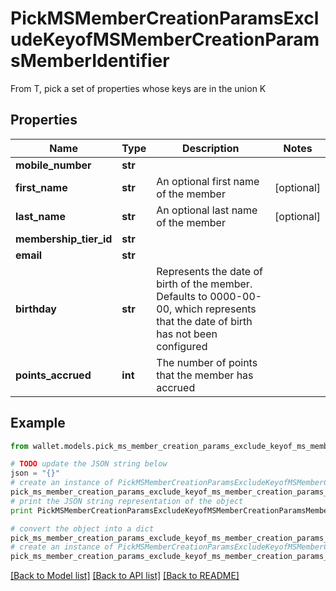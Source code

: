 # PickMSMemberCreationParamsExcludeKeyofMSMemberCreationParamsMemberIdentifier

From T, pick a set of properties whose keys are in the union K

## Properties

Name | Type | Description | Notes
------------ | ------------- | ------------- | -------------
**mobile_number** | **str** |  | 
**first_name** | **str** | An optional first name of the member | [optional] 
**last_name** | **str** | An optional last name of the member | [optional] 
**membership_tier_id** | **str** |  | 
**email** | **str** |  | 
**birthday** | **str** | Represents the date of birth of the member. Defaults to 0000-00-00, which represents that the date of birth has not been configured | 
**points_accrued** | **int** | The number of points that the member has accrued | 

## Example

```python
from wallet.models.pick_ms_member_creation_params_exclude_keyof_ms_member_creation_params_member_identifier import PickMSMemberCreationParamsExcludeKeyofMSMemberCreationParamsMemberIdentifier

# TODO update the JSON string below
json = "{}"
# create an instance of PickMSMemberCreationParamsExcludeKeyofMSMemberCreationParamsMemberIdentifier from a JSON string
pick_ms_member_creation_params_exclude_keyof_ms_member_creation_params_member_identifier_instance = PickMSMemberCreationParamsExcludeKeyofMSMemberCreationParamsMemberIdentifier.from_json(json)
# print the JSON string representation of the object
print PickMSMemberCreationParamsExcludeKeyofMSMemberCreationParamsMemberIdentifier.to_json()

# convert the object into a dict
pick_ms_member_creation_params_exclude_keyof_ms_member_creation_params_member_identifier_dict = pick_ms_member_creation_params_exclude_keyof_ms_member_creation_params_member_identifier_instance.to_dict()
# create an instance of PickMSMemberCreationParamsExcludeKeyofMSMemberCreationParamsMemberIdentifier from a dict
pick_ms_member_creation_params_exclude_keyof_ms_member_creation_params_member_identifier_form_dict = pick_ms_member_creation_params_exclude_keyof_ms_member_creation_params_member_identifier.from_dict(pick_ms_member_creation_params_exclude_keyof_ms_member_creation_params_member_identifier_dict)
```
[[Back to Model list]](../README.md#documentation-for-models) [[Back to API list]](../README.md#documentation-for-api-endpoints) [[Back to README]](../README.md)


